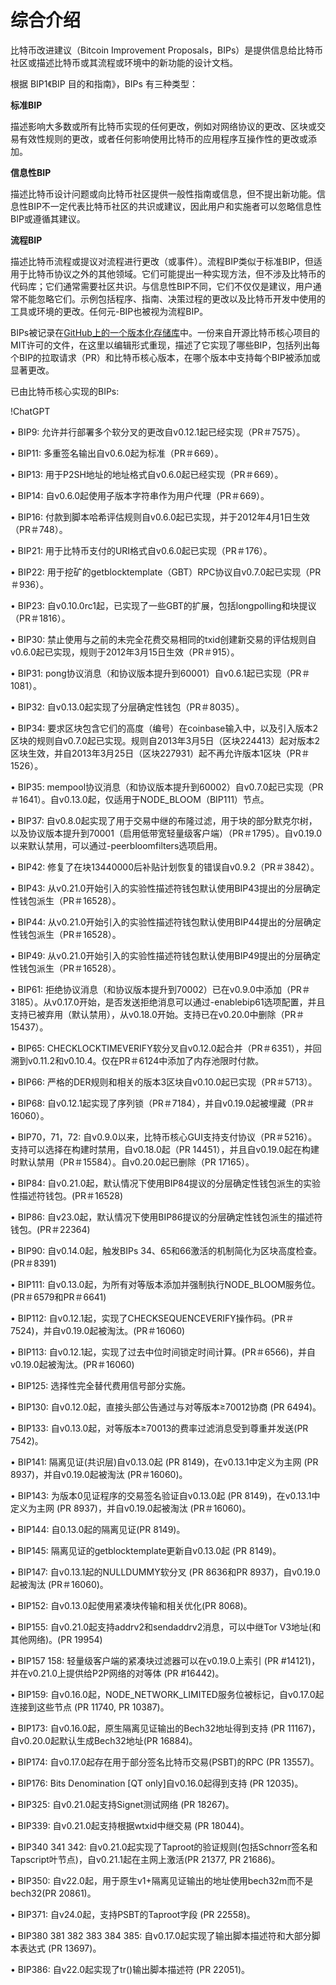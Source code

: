 # 综合介绍

比特币改进建议（Bitcoin Improvement Proposals，BIPs）是提供信息给比特币社区或描述比特币或其流程或环境中的新功能的设计文档。&#x20;

根据 BIP1《BIP 目的和指南》，BIPs 有三种类型：

**标准BIP**&#x20;

&#x20;          描述影响大多数或所有比特币实现的任何更改，例如对网络协议的更改、区块或交易有效性规则的更改，或者任何影响使用比特币的应用程序互操作性的更改或添加。&#x20;

**信息性BIP**&#x20;

&#x20;          描述比特币设计问题或向比特币社区提供一般性指南或信息，但不提出新功能。信息性BIP不一定代表比特币社区的共识或建议，因此用户和实施者可以忽略信息性BIP或遵循其建议。&#x20;

**流程BIP**&#x20;

&#x20;          描述比特币流程或提议对流程进行更改（或事件）。流程BIP类似于标准BIP，但适用于比特币协议之外的其他领域。它们可能提出一种实现方法，但不涉及比特币的代码库；它们通常需要社区共识。与信息性BIP不同，它们不仅仅是建议，用户通常不能忽略它们。示例包括程序、指南、决策过程的更改以及比特币开发中使用的工具或环境的更改。任何元-BIP也被视为流程BIP。

 BIPs被记录在[GitHub上的一个版本化存储库](https://github.com/bitcoin/bips)中。一份来自开源比特币核心项目的MIT许可的文件，在这里以编辑形式重现，描述了它实现了哪些BIP，包括列出每个BIP的拉取请求（PR）和比特币核心版本，在哪个版本中支持每个BIP被添加或显著更改。

已由比特币核心实现的BIPs:

 !ChatGPT

• BIP9: 允许并行部署多个软分叉的更改自v0.12.1起已经实现（PR＃7575）。&#x20;

• BIP11: 多重签名输出自v0.6.0起为标准（PR＃669）。&#x20;

• BIP13: 用于P2SH地址的地址格式自v0.6.0起已经实现（PR＃669）。&#x20;

• BIP14: 自v0.6.0起使用子版本字符串作为用户代理（PR＃669）。&#x20;

• BIP16: 付款到脚本哈希评估规则自v0.6.0起已实现，并于2012年4月1日生效（PR＃748）。&#x20;

• BIP21: 用于比特币支付的URI格式自v0.6.0起已实现（PR＃176）。&#x20;

• BIP22: 用于挖矿的getblocktemplate（GBT）RPC协议自v0.7.0起已实现（PR＃936）。&#x20;

• BIP23: 自v0.10.0rc1起，已实现了一些GBT的扩展，包括longpolling和块提议（PR＃1816）。&#x20;

• BIP30: 禁止使用与之前的未完全花费交易相同的txid创建新交易的评估规则自v0.6.0起已实现，规则于2012年3月15日生效（PR＃915）。&#x20;

• BIP31: pong协议消息（和协议版本提升到60001）自v0.6.1起已实现（PR＃1081）。&#x20;

• BIP32: 自v0.13.0起实现了分层确定性钱包（PR＃8035）。&#x20;

• BIP34: 要求区块包含它们的高度（编号）在coinbase输入中，以及引入版本2区块的规则自v0.7.0起已实现。规则自2013年3月5日（区块224413）起对版本2区块生效，并自2013年3月25日（区块227931）起不再允许版本1区块（PR＃1526）。&#x20;

• BIP35: mempool协议消息（和协议版本提升到60002）自v0.7.0起已实现（PR＃1641）。自v0.13.0起，仅适用于NODE\_BLOOM（BIP111）节点。&#x20;

• BIP37: 自v0.8.0起实现了用于交易中继的布隆过滤，用于块的部分默克尔树，以及协议版本提升到70001（启用低带宽轻量级客户端）（PR＃1795）。自v0.19.0以来默认禁用，可以通过-peerbloomfilters选项启用。&#x20;

• BIP42: 修复了在块13440000后补贴计划恢复的错误自v0.9.2（PR＃3842）。&#x20;

• BIP43: 从v0.21.0开始引入的实验性描述符钱包默认使用BIP43提出的分层确定性钱包派生（PR＃16528）。&#x20;

• BIP44: 从v0.21.0开始引入的实验性描述符钱包默认使用BIP44提出的分层确定性钱包派生（PR＃16528）。&#x20;

• BIP49: 从v0.21.0开始引入的实验性描述符钱包默认使用BIP49提出的分层确定性钱包派生（PR＃16528）。&#x20;

• BIP61: 拒绝协议消息（和协议版本提升到70002）已在v0.9.0中添加（PR＃3185）。从v0.17.0开始，是否发送拒绝消息可以通过-enablebip61选项配置，并且支持已被弃用（默认禁用），从v0.18.0开始。支持已在v0.20.0中删除（PR＃15437）。&#x20;

• BIP65: CHECKLOCKTIMEVERIFY软分叉自v0.12.0起合并（PR＃6351），并回溯到v0.11.2和v0.10.4。仅在PR＃6124中添加了内存池限时付款。&#x20;

• BIP66: 严格的DER规则和相关的版本3区块自v0.10.0起已实现（PR＃5713）。&#x20;

• BIP68: 自v0.12.1起实现了序列锁（PR＃7184），并自v0.19.0起被埋藏（PR＃16060）。&#x20;

• BIP70，71，72: 自v0.9.0以来，比特币核心GUI支持支付协议（PR＃5216）。支持可以选择在构建时禁用，自v0.18.0起（PR 14451），并且自v0.19.0起在构建时默认禁用（PR＃15584）。自v0.20.0起已删除（PR 17165）。

• BIP84: 自v0.21.0起，默认情况下使用BIP84提议的分层确定性钱包派生的实验性描述符钱包。(PR＃16528)&#x20;

• BIP86: 自v23.0起，默认情况下使用BIP86提议的分层确定性钱包派生的描述符钱包。(PR＃22364)&#x20;

• BIP90: 自v0.14.0起，触发BIPs 34、65和66激活的机制简化为区块高度检查。(PR＃8391)

• BIP111: 自v0.13.0起，为所有对等版本添加并强制执行NODE\_BLOOM服务位。(PR＃6579和PR＃6641)&#x20;

• BIP112: 自v0.12.1起，实现了CHECKSEQUENCEVERIFY操作码。(PR＃7524)，并自v0.19.0起被淘汰。(PR＃16060)&#x20;

• BIP113: 自v0.12.1起，实现了过去中位时间锁定时间计算。(PR＃6566)，并自v0.19.0起被淘汰。(PR＃16060)&#x20;

• BIP125: 选择性完全替代费用信号部分实施。&#x20;

• BIP130: 自v0.12.0起，直接头部公告通过与对等版本≥70012协商 (PR 6494)。&#x20;

• BIP133: 自v0.13.0起，对等版本≥70013的费率过滤消息受到尊重并发送(PR 7542)。&#x20;

• BIP141: 隔离见证(共识层)自v0.13.0起 (PR 8149)，在v0.13.1中定义为主网 (PR 8937)，并自v0.19.0起被淘汰 (PR＃16060)。&#x20;

• BIP143: 为版本0见证程序的交易签名验证自v0.13.0起 (PR 8149)，在v0.13.1中定义为主网 (PR 8937)，并自v0.19.0起被淘汰 (PR＃16060)。&#x20;

• BIP144: 自0.13.0起的隔离见证(PR 8149)。&#x20;

• BIP145: 隔离见证的getblocktemplate更新自v0.13.0起 (PR 8149)。&#x20;

• BIP147: 自v0.13.1起的NULLDUMMY软分叉 (PR 8636和PR 8937)，自v0.19.0起被淘汰 (PR＃16060)。&#x20;

• BIP152: 自v0.13.0起使用紧凑块传输和相关优化(PR 8068)。&#x20;

• BIP155: 自v0.21.0起支持addrv2和sendaddrv2消息，可以中继Tor V3地址(和其他网络)。(PR 19954)&#x20;

• BIP157 158: 轻量级客户端的紧凑块过滤器可以在v0.19.0上索引 (PR #14121)，并在v0.21.0上提供给P2P网络的对等体 (PR #16442)。&#x20;

• BIP159: 自v0.16.0起，NODE\_NETWORK\_LIMITED服务位被标记，自v0.17.0起连接到这些节点 (PR 11740, PR 10387)。&#x20;

• BIP173: 自v0.16.0起，原生隔离见证输出的Bech32地址得到支持 (PR 11167)，自v0.20.0起默认生成Bech32地址(PR 16884)。&#x20;

• BIP174: 自v0.17.0起存在用于部分签名比特币交易(PSBT)的RPC (PR 13557)。&#x20;

• BIP176: Bits Denomination \[QT only]自v0.16.0起得到支持 (PR 12035)。&#x20;

• BIP325: 自v0.21.0起支持Signet测试网络 (PR 18267)。&#x20;

• BIP339: 自v0.21.0起支持根据wtxid中继交易 (PR 18044)。

• BIP340 341 342: 自v0.21.0起实现了Taproot的验证规则(包括Schnorr签名和Tapscript叶节点)，自v0.21.1起在主网上激活(PR 21377, PR 21686)。&#x20;

• BIP350: 自v22.0起，用于原生v1+隔离见证输出的地址使用bech32m而不是bech32(PR 20861)。&#x20;

• BIP371: 自v24.0起，支持PSBT的Taproot字段 (PR 22558)。&#x20;

• BIP380 381 382 383 384 385: 自v0.17.0起实现了输出脚本描述符和大部分脚本表达式 (PR 13697)。&#x20;

• BIP386: 自v22.0起实现了tr()输出脚本描述符 (PR 22051)。

